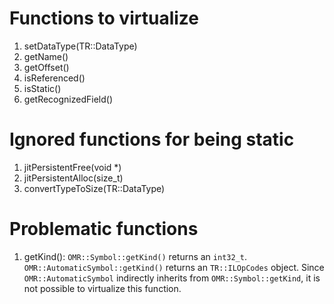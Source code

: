 # Functions to virtualize
1. setDataType(TR::DataType)
2. getName()
3. getOffset()
4. isReferenced()
5. isStatic()
6. getRecognizedField()

# Ignored functions for being static
1. jitPersistentFree(void *)
2. jitPersistentAlloc(size_t)
3. convertTypeToSize(TR::DataType)

# Problematic functions
1. getKind(): `OMR::Symbol::getKind()` returns an `int32_t`. `OMR::AutomaticSymbol::getKind()` returns an `TR::ILOpCodes` object. Since `OMR::AutomaticSymbol` indirectly inherits from `OMR::Symbol::getKind`, it is not possible to virtualize this function.
